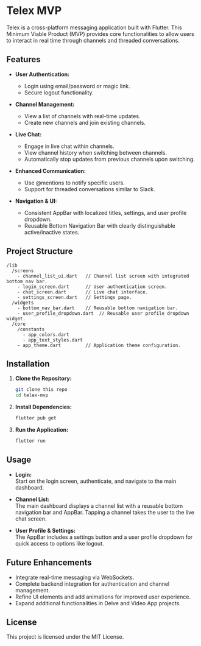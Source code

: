 # Telex MVP

Telex is a cross-platform messaging application built with Flutter. This Minimum Viable Product (MVP) provides core functionalities to allow users to interact in real time through channels and threaded conversations.

## Features

- **User Authentication:**  
  - Login using email/password or magic link.
  - Secure logout functionality.

- **Channel Management:**  
  - View a list of channels with real-time updates.
  - Create new channels and join existing channels.
  
- **Live Chat:**  
  - Engage in live chat within channels.
  - View channel history when switching between channels.
  - Automatically stop updates from previous channels upon switching.

- **Enhanced Communication:**  
  - Use @mentions to notify specific users.
  - Support for threaded conversations similar to Slack.

- **Navigation & UI:**  
  - Consistent AppBar with localized titles, settings, and user profile dropdown.
  - Reusable Bottom Navigation Bar with clearly distinguishable active/inactive states.

## Project Structure

```
/lib
  /screens
    - channel_list_ui.dart   // Channel list screen with integrated bottom nav bar.
    - login_screen.dart      // User authentication screen.
    - chat_screen.dart       // Live chat interface.
    - settings_screen.dart   // Settings page.
  /widgets
    - bottom_nav_bar.dart    // Reusable bottom navigation bar.
    - user_profile_dropdown.dart  // Reusable user profile dropdown widget.
  /core
    /constants
      - app_colors.dart
      - app_text_styles.dart
    - app_theme.dart         // Application theme configuration.
```

## Installation

1. **Clone the Repository:**

   ```bash
   git clone this repo
   cd telex-mvp
   ```

2. **Install Dependencies:**

   ```bash
   flutter pub get
   ```

3. **Run the Application:**

   ```bash
   flutter run
   ```

## Usage

- **Login:**  
  Start on the login screen, authenticate, and navigate to the main dashboard.

- **Channel List:**  
  The main dashboard displays a channel list with a reusable bottom navigation bar and AppBar. Tapping a channel takes the user to the live chat screen.

- **User Profile & Settings:**  
  The AppBar includes a settings button and a user profile dropdown for quick access to options like logout.

## Future Enhancements

- Integrate real-time messaging via WebSockets.
- Complete backend integration for authentication and channel management.
- Refine UI elements and add animations for improved user experience.
- Expand additional functionalities in Delve and Video App projects.

## License

This project is licensed under the MIT License.
